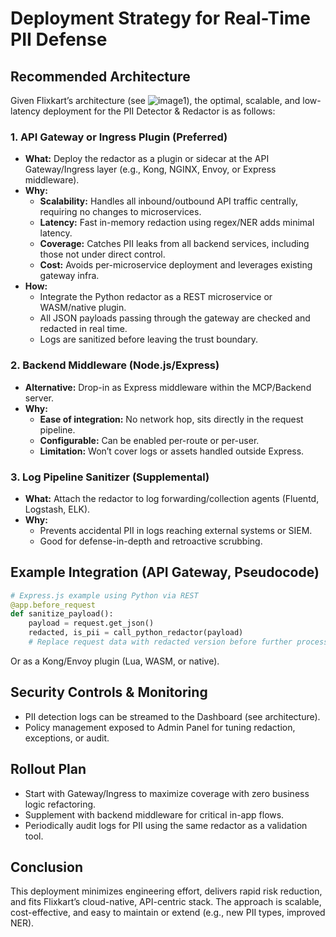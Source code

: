 # Deployment Strategy for Real-Time PII Defense

## Recommended Architecture

Given Flixkart’s architecture (see ![image1](image1)), the optimal, scalable, and low-latency deployment for the PII Detector & Redactor is as follows:

### **1. API Gateway or Ingress Plugin (Preferred)**
- **What:** Deploy the redactor as a plugin or sidecar at the API Gateway/Ingress layer (e.g., Kong, NGINX, Envoy, or Express middleware).
- **Why:**  
  - **Scalability:** Handles all inbound/outbound API traffic centrally, requiring no changes to microservices.
  - **Latency:** Fast in-memory redaction using regex/NER adds minimal latency.
  - **Coverage:** Catches PII leaks from all backend services, including those not under direct control.
  - **Cost:** Avoids per-microservice deployment and leverages existing gateway infra.
- **How:**  
  - Integrate the Python redactor as a REST microservice or WASM/native plugin.
  - All JSON payloads passing through the gateway are checked and redacted in real time.
  - Logs are sanitized before leaving the trust boundary.

### **2. Backend Middleware (Node.js/Express)**
- **Alternative:** Drop-in as Express middleware within the MCP/Backend server.
- **Why:**  
  - **Ease of integration:** No network hop, sits directly in the request pipeline.
  - **Configurable:** Can be enabled per-route or per-user.
  - **Limitation:** Won’t cover logs or assets handled outside Express.

### **3. Log Pipeline Sanitizer (Supplemental)**
- **What:** Attach the redactor to log forwarding/collection agents (Fluentd, Logstash, ELK).
- **Why:**  
  - Prevents accidental PII in logs reaching external systems or SIEM.
  - Good for defense-in-depth and retroactive scrubbing.

## Example Integration (API Gateway, Pseudocode)
```python
# Express.js example using Python via REST
@app.before_request
def sanitize_payload():
    payload = request.get_json()
    redacted, is_pii = call_python_redactor(payload)
    # Replace request data with redacted version before further processing
```
Or as a Kong/Envoy plugin (Lua, WASM, or native).

## Security Controls & Monitoring
- PII detection logs can be streamed to the Dashboard (see architecture).
- Policy management exposed to Admin Panel for tuning redaction, exceptions, or audit.

## Rollout Plan
- Start with Gateway/Ingress to maximize coverage with zero business logic refactoring.
- Supplement with backend middleware for critical in-app flows.
- Periodically audit logs for PII using the same redactor as a validation tool.

## Conclusion
This deployment minimizes engineering effort, delivers rapid risk reduction, and fits Flixkart’s cloud-native, API-centric stack. The approach is scalable, cost-effective, and easy to maintain or extend (e.g., new PII types, improved NER).